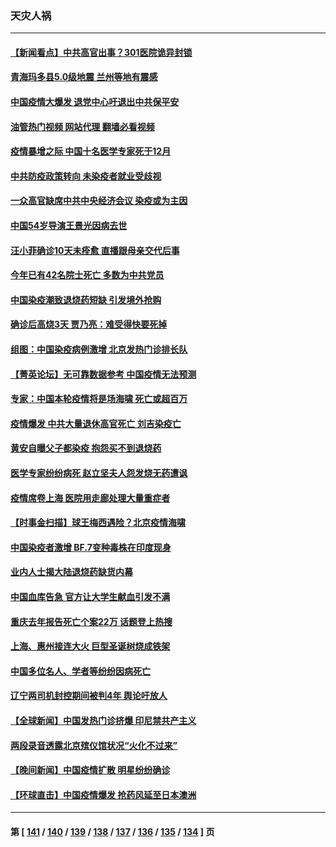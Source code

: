 ### 天灾人祸
---
#### [【新闻看点】中共高官出事？301医院诡异封锁](../../pages/ncid280/n13889322.md?12221645) 
#### [青海玛多县5.0级地震 兰州等地有震感](../../pages/ncid280/n13889585.md?12221645) 
#### [中国疫情大爆发 退党中心吁退出中共保平安](../../pages/ncid280/n13889513.md?12221645) 
#### [油管热门视频 网站代理 翻墙必看视频](http://138.2.39.72:81/youtube.html?epic-marker?12221645)
#### [疫情暴增之际 中国十名医学专家死于12月](../../pages/ncid280/n13889416.md?12221645) 
#### [中共防疫政策转向 未染疫者就业受歧视](../../pages/ncid280/n13889392.md?12221645) 
#### [一众高官缺席中共中央经济会议 染疫或为主因](../../pages/ncid280/n13889370.md?12221645) 
#### [中国54岁导演王景光因病去世](../../pages/ncid280/n13889357.md?12221645) 
#### [汪小菲确诊10天未痊愈 直播跟母亲交代后事](../../pages/ncid280/n13889299.md?12221645) 
#### [今年已有42名院士死亡 多数为中共党员](../../pages/ncid280/n13889339.md?12221645) 
#### [中国染疫潮致退烧药短缺 引发境外抢购](../../pages/ncid280/n13889200.md?12221645) 
#### [确诊后高烧3天 贾乃亮：难受得快要死掉](../../pages/ncid280/n13889275.md?12221645) 
#### [组图：中国染疫病例激增 北京发热门诊排长队](../../pages/ncid280/n13888966.md?12221645) 
#### [【菁英论坛】无可靠数据参考 中国疫情无法预测](../../pages/ncid280/n13889255.md?12221645) 
#### [专家：中国本轮疫情将是场海啸 死亡或超百万](../../pages/ncid280/n13889127.md?12221645) 
#### [疫情爆发 中共大量退休高官死亡 刘吉染疫亡](../../pages/ncid280/n13889203.md?12221645) 
#### [黄安自曝父子都染疫 抱怨买不到退烧药](../../pages/ncid280/n13889217.md?12221645) 
#### [医学专家纷纷病死 赵立坚夫人怨发烧无药遭讽](../../pages/ncid280/n13889150.md?12221645) 
#### [疫情席卷上海 医院用走廊处理大量重症者](../../pages/ncid280/n13889152.md?12221645) 
#### [【时事金扫描】球王梅西遇险？北京疫情海啸](../../pages/ncid280/n13889118.md?12221645) 
#### [中国染疫者激增 BF.7变种毒株在印度现身](../../pages/ncid280/n13889147.md?12221645) 
#### [业内人士揭大陆退烧药缺货内幕](../../pages/ncid280/n13889098.md?12221645) 
#### [中国血库告急 官方让大学生献血引发不满](../../pages/ncid280/n13888985.md?12221645) 
#### [重庆去年报告死亡个案22万 话题登上热搜](../../pages/ncid280/n13888987.md?12221645) 
#### [上海、惠州接连大火 巨型圣诞树烧成铁架](../../pages/ncid280/n13888870.md?12221645) 
#### [中国多位名人、学者等纷纷因病死亡](../../pages/ncid280/n13888950.md?12221645) 
#### [辽宁两司机封控期间被判4年 舆论吁放人](../../pages/ncid280/n13888961.md?12221645) 
#### [【全球新闻】中国发热门诊挤爆 印尼禁共产主义](../../pages/ncid280/n13888905.md?12221645) 
#### [两段录音透露北京殡仪馆状况“火化不过来”](../../pages/ncid280/n13888818.md?12221645) 
#### [【晚间新闻】中国疫情扩散 明星纷纷确诊](../../pages/ncid280/n13888906.md?12221645) 
#### [【环球直击】中国疫情爆发 抢药风延至日本澳洲](../../pages/ncid280/n13888402.md?12221645) 

---
#### 第 [ [141](./141.md?12221645) / [140](./140.md?12221645) / [139](./139.md?12221645) / [138](./138.md?12221645) / [137](./137.md?12221645) / [136](./136.md?12221645) / [135](./135.md?12221645) / [134](./134.md?12221645) ] 页
